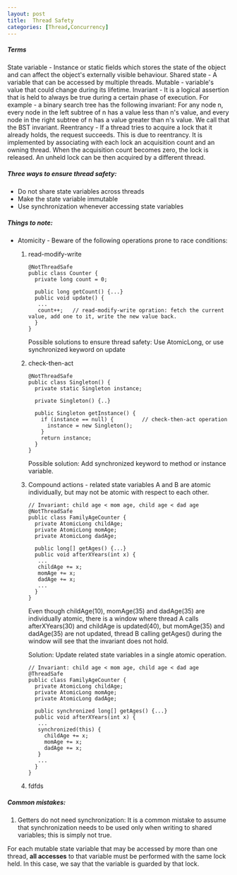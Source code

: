 ```yaml
---
layout: post
title:  Thread Safety
categories: [Thread,Concurrency]
---
```


##### Terms
State variable - Instance or static fields which stores the state of the object and can affect the object's externally visible behaviour. 
Shared state - A variable that can be accessed by multiple threads.
Mutable - variable's value that could change during its lifetime.
Invariant - It is a logical assertion that is held to always be true during a certain phase of execution. For example - a binary search tree has the following invariant: For any node n, every node in the left subtree of n has a value less than n's value, and every node in the right subtree of n has a value greater than n's value. We call that the BST invariant.
Reentrancy - If a thread tries to acquire a lock that it already holds, the request succeeds. This is due to reentrancy. It is implemented by associating with each lock an acquisition count and an owning thread. When the acquisition count becomes zero, the lock is released. An unheld lock can be then acquired by a different thread.

##### Three ways to ensure thread safety:
* Do not share state variables across threads
* Make the state variable immutable
* Use synchronization whenever accessing state variables

##### Things to note:

* Atomicity - Beware of the following operations prone to race conditions: 
  1. read-modify-write
      ```
      @NotThreadSafe
      public class Counter {
        private long count = 0;

        public long getCount() {...}
        public void update() {
         ...
         count++;   // read-modify-write opration: fetch the current value, add one to it, write the new value back.
        }
      }
      ```
      Possible solutions to ensure thread safety: Use AtomicLong, or use synchronized keyword on update

  2. check-then-act 
      ```
      @NotThreadSafe
      public class Singleton() {
        private static Singleton instance;

        private Singleton() {..}

        public Singleton getInstance() {
          if (instance == null) {         // check-then-act operation
            instance = new Singleton();
          }
          return instance;
        }
      }
      ```
      Possible solution: Add synchronized keyword to method or instance variable.
      
  3. Compound actions - related state variables A and B are atomic individually, but may not be atomic with respect to each other.
      ```
      // Invariant: child age < mom age, child age < dad age
      @NotThreadSafe
      public class FamilyAgeCounter {
        private AtomicLong childAge;
        private AtomicLong momAge;
        private AtomicLong dadAge;

        public long[] getAges() {...}
        public void afterXYears(int x) {
         ...
         childAge += x;
         momAge += x;
         dadAge += x;
         ...
        }
      }    
      ```
      Even though childAge(10), momAge(35)  and dadAge(35) are individually atomic, there is a window where thread A calls afterXYears(30) and childAge is updated(40), but momAge(35) and dadAge(35) are not updated, thread B calling getAges() during the window will see that the invariant does not hold.

      Solution: Update related state variables in a single atomic operation.
      ```
      // Invariant: child age < mom age, child age < dad age
      @ThreadSafe
      public class FamilyAgeCounter {
        private AtomicLong childAge;
        private AtomicLong momAge;
        private AtomicLong dadAge;

        public synchronized long[] getAges() {...}
        public void afterXYears(int x) {
         ...
         synchronized(this) {
           childAge += x;
           momAge += x;
           dadAge += x;
         }
         ...
        }
      }    
      ```
  4. fdfds

##### Common mistakes:

1. Getters do not need synchronization: It is a common mistake to assume that synchronization needs to be used only when writing to shared variables; this is simply not true.

For each mutable state variable that may be accessed by more than one thread, **all accesses** to that variable must be performed with the same lock held. In this case, we say that the variable is guarded by that lock.
      
